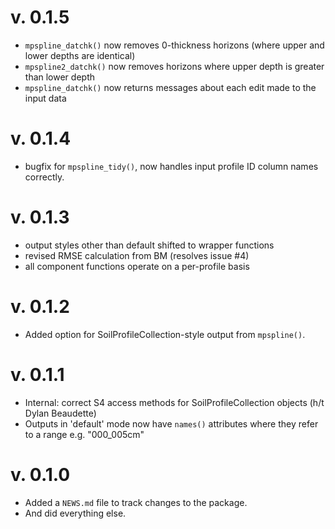 # v. 0.1.5

  * `mpspline_datchk()` now removes 0-thickness horizons (where upper and lower depths are identical)
  * `mpspline2_datchk()` now removes horizons where upper depth is greater than lower depth
  * `mpspline_datchk()` now returns messages about each edit made to the input data

# v. 0.1.4

  * bugfix for `mpspline_tidy()`, now handles input profile ID column names correctly.

# v. 0.1.3

  * output styles other than default shifted to wrapper functions
  * revised RMSE calculation from BM (resolves issue #4)
  * all component functions operate on a per-profile basis

# v. 0.1.2

  * Added option for SoilProfileCollection-style output from `mpspline()`.

# v. 0.1.1

  * Internal: correct S4 access methods for SoilProfileCollection objects (h/t Dylan Beaudette)
  * Outputs in 'default' mode now have `names()` attributes where they refer to a range e.g. "000_005cm"

# v. 0.1.0

  * Added a `NEWS.md` file to track changes to the package.
  * And did everything else.
